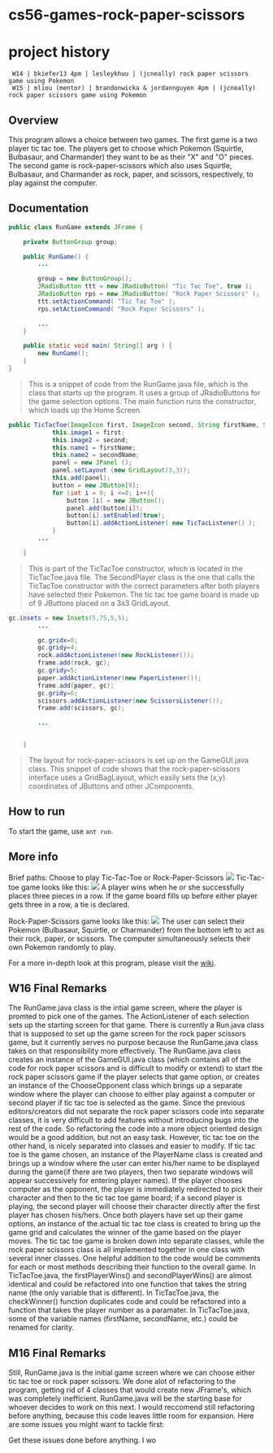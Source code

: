cs56-games-rock-paper-scissors
==============================

project history
===============
```
 W14 | bkiefer13 4pm | lesleykhuu | (jcneally) rock paper scissors game using Pokemon
 W15 | mliou (mentor) | brandonwicka & jordannguyen 4pm | (jcneally) rock paper scissors game using Pokemon
```

## Overview

This program allows a choice between two games. The first game is a two player tic tac toe. The players get to choose which Pokemon (Squirtle, Bulbasaur, and Charmander) they want to be as their "X" and "O" pieces. The second game is rock-paper-scissors which also uses Squirtle, Bulbasaur, and Charmander as rock, paper, and scissors, respectively, to play against the computer.

## Documentation

```java
public class RunGame extends JFrame {

    private ButtonGroup group;

    public RunGame() {
        ...

        group = new ButtonGroup();
        JRadioButton ttt = new JRadioButton( "Tic Tac Toe", true );
        JRadioButton rps = new JRadioButton( "Rock Paper Scissors" );
        ttt.setActionCommand( "Tic Tac Toe" );
        rps.setActionCommand( "Rock Paper Scissors" );

        ...
    }

    public static void main( String[] arg ) {
        new RunGame();
    }
}

```
>This is a snippet of code from the RunGame.java file, which is the class that starts up the program. It uses a group of JRadioButtons for the game selection options. The main function runs the constructor, which loads up the Home Screen.

```java
public TicTacToe(ImageIcon first, ImageIcon second, String firstName, String secondName){
            this.image1 = first;
            this.image2 = second;
            this.name1 = firstName;
            this.name2 = secondName;
            panel = new JPanel ();
            panel.setLayout (new GridLayout(3,3));
            this.add(panel);
            button = new JButton[9];
            for (int i = 0; i <=8; i++){
				button [i] = new JButton();
				panel.add(button[i]);
				button[i].setEnabled(true);
				button[i].addActionListener( new TicTacListener() );
			}
	    ...

	}
```
>This is part of the TicTacToe constructor, which is located in the TicTacToe.java file. The SecondPlayer class is the one that calls the TicTacToe constructor with the correct parameters after both players have selected their Pokemon. The tic tac toe game board is made up of 9 JButtons placed on a 3x3 GridLayout.

```java
gc.insets = new Insets(5,75,5,5);
        ...

        gc.gridx=0;
        gc.gridy=4;
        rock.addActionListener(new RockListener());
        frame.add(rock, gc);
        gc.gridy=5;
        paper.addActionListener(new PaperListener());
        frame.add(paper, gc);
        gc.gridy=6;
        scissors.addActionListener(new ScissorsListener());
        frame.add(scissors, gc);

        ...  


    }
```
>The layout for rock-paper-scissors is set up on the GameGUI.java class. This snippet of code shows that the rock-paper-scissors interface uses a GridBagLayout, which easily sets the (x,y) coordinates of JButtons and other JComponents.


## How to run
To start the game, use `ant run`.

## More info
Brief paths:
Choose to play Tic-Tac-Toe or Rock-Paper-Scissors
![](http://i.imgur.com/OhkItzG.png)
Tic-Tac-toe game looks like this:
![](https://i.imgur.com/ua0yaZL.png)
A player wins when he or she successfully places three pieces in a row. If the game board fills up before either player gets three in a row, a tie is declared. 

Rock-Paper-Scissors game looks like this:
![](https://i.imgur.com/by5GarX.png)
The user can select their Pokemon (Bulbasaur, Squirtle, or Charmander) from the bottom left to act as their rock, paper, or scissors. The computer simultaneously selects their own Pokemon randomly to play.

For a more in-depth look at this program, please visit the [wiki](https://github.com/UCSB-CS56-Projects/cs56-games-rock-paper-scissors/wiki).

## W16 Final Remarks
The RunGame.java class is the intial game screen, where the player is promted to pick one of the games. The ActionListener of each selection sets up the starting screen for that game. There is currently a Run.java class that is supposed to set up the game screen for the rock paper scissors game, but it currently serves no purpose because the RunGame.java class takes on that responsibility more effectively. The RunGame.java class creates an instance of the GameGUI.java class (which contains all of the code for rock paper scissors and is difficult to modify or extend) to start the rock paper scissors game if the player selects that game option, or creates an instance of the ChooseOpponent class which brings up a separate window where the player can choose to either play against a computer or second player if tic tac toe is selected as the game.
Since the previous editors/creators did not separate the rock paper scissors code into separate classes, it is very difficult to add features without introducing bugs into the rest of the code. So refactoring the code into a more object oriented design would be a good addition, but not an easy task. However, tic tac toe on the other hand, is nicely separated into classes and easier to modify. If tic tac toe is the game chosen, an instance of the PlayerName class is created and brings up a window where the user can enter his/her name to be displayed during the game(if there are two players, then two separate windows will appear successively for entering player names). If the player chooses computer as the opponent, the player is immediately redirected to pick their character and then to the tic tac toe game board; if a second player is playing, the second player will choose their character directly after the first player has chosen his/hers. Once both players have set up their game options, an instance of the actual tic tac toe class is created to bring up the game grid and calculates the winner of the game based on the player moves. The tic tac toe game is broken down into separate classes, while the rock paper scissors class is all implemented together in one class with several inner classes. One helpful addition to the code would be comments for each or most methods describing their function to the overall game. In TicTacToe.java, the firstPlayerWins() and secondPlayerWins() are almost identical and could be refactored into one function that takes the string name (the only variable that is different). In TicTacToe.java, the checkWinner() function duplicates code and could be refactored into a function that takes the player number as a paramater. In TicTacToe.java, some of the variable names (firstName, secondName, etc.) could be renamed for clarity.

## M16 Final Remarks
Still, RunGame.java is the initial game screen where we can choose either tic tac toe or rock paper scissors. We done alot of refactoring to the program, getting rid of 4 classes that would create new JFrame's, which was completely inefficient. RunGame.java will be the starting base for whoever decides to work on this next. I would reccomend still refactoring before anything, because this code leaves little room for expansion. Here are some issues you might want to tackle first:

Get these issues done before anything. I wo
